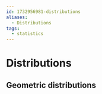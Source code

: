 ```yaml
---
id: 1732956981-distributions
aliases:
  - Distributions
tags:
  - statistics
---
```


# Distributions

## Geometric distributions



